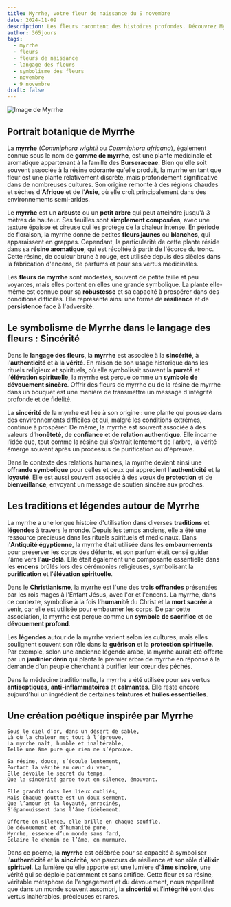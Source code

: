 ```yaml
---
title: Myrrhe, votre fleur de naissance du 9 novembre
date: 2024-11-09
description: Les fleurs racontent des histoires profondes. Découvrez Myrrhe, votre fleur de naissance du 9 novembre, ses symboles et récits fascinants. Plongez dans sa signification et son langage unique dans l'art floral.
author: 365jours
tags:
  - myrrhe
  - fleurs
  - fleurs de naissance
  - langage des fleurs
  - symbolisme des fleurs
  - novembre
  - 9 novembre
draft: false
---
```



![Image de Myrrhe](https://cdn.pixabay.com/photo/2018/02/26/17/48/nature-3183605_1280.jpg#center)


## Portrait botanique de Myrrhe

La **myrrhe** (_Commiphora wightii_ ou _Commiphora africana_), également connue sous le nom de **gomme de myrrhe**, est une plante médicinale et aromatique appartenant à la famille des **Burseraceae**. Bien qu'elle soit souvent associée à la résine odorante qu'elle produit, la myrrhe en tant que fleur est une plante relativement discrète, mais profondément significative dans de nombreuses cultures. Son origine remonte à des régions chaudes et sèches d'**Afrique** et de l'**Asie**, où elle croît principalement dans des environnements semi-arides.

Le **myrrhe** est un **arbuste** ou un **petit arbre** qui peut atteindre jusqu'à 3 mètres de hauteur. Ses feuilles sont **simplement composées**, avec une texture épaisse et cireuse qui les protège de la chaleur intense. En période de floraison, la myrrhe donne de petites **fleurs jaunes** ou **blanches**, qui apparaissent en grappes. Cependant, la particularité de cette plante réside dans sa **résine aromatique**, qui est récoltée à partir de l'écorce du tronc. Cette résine, de couleur brune à rouge, est utilisée depuis des siècles dans la fabrication d'encens, de parfums et pour ses vertus médicinales.

Les **fleurs de myrrhe** sont modestes, souvent de petite taille et peu voyantes, mais elles portent en elles une grande symbolique. La plante elle-même est connue pour sa **robustesse** et sa capacité à prospérer dans des conditions difficiles. Elle représente ainsi une forme de **résilience** et de **persistence** face à l'adversité.

## Le symbolisme de Myrrhe dans le langage des fleurs : Sincérité

Dans le **langage des fleurs**, la **myrrhe** est associée à la **sincérité**, à l'**authenticité** et à la **vérité**. En raison de son usage historique dans les rituels religieux et spirituels, où elle symbolisait souvent la **pureté** et l'**élévation spirituelle**, la myrrhe est perçue comme un **symbole de dévouement sincère**. Offrir des fleurs de myrrhe ou de la résine de myrrhe dans un bouquet est une manière de transmettre un message d'intégrité profonde et de fidélité.

La **sincérité** de la myrrhe est liée à son origine : une plante qui pousse dans des environnements difficiles et qui, malgré les conditions extrêmes, continue à prospérer. De même, la myrrhe est souvent associée à des valeurs d'**honêteté**, de **confiance** et de **relation authentique**. Elle incarne l’idée que, tout comme la résine qui s’extrait lentement de l'arbre, la vérité émerge souvent après un processus de purification ou d'épreuve.

Dans le contexte des relations humaines, la myrrhe devient ainsi une **offrande symbolique** pour celles et ceux qui apprécient l'**authenticité** et la **loyauté**. Elle est aussi souvent associée à des vœux de **protection** et de **bienveillance**, envoyant un message de soutien sincère aux proches.

## Les traditions et légendes autour de Myrrhe

La myrrhe a une longue histoire d'utilisation dans diverses **traditions** et **légendes** à travers le monde. Depuis les temps anciens, elle a été une ressource précieuse dans les rituels spirituels et médicinaux. Dans l'**Antiquité égyptienne**, la myrrhe était utilisée dans les **embaumements** pour préserver les corps des défunts, et son parfum était censé guider l'âme vers l'**au-delà**. Elle était également une composante essentielle dans les **encens** brûlés lors des cérémonies religieuses, symbolisant la **purification** et l’**élévation spirituelle**.

Dans le **Christianisme**, la myrrhe est l'une des **trois offrandes** présentées par les rois mages à l'Enfant Jésus, avec l'or et l'encens. La myrrhe, dans ce contexte, symbolise à la fois l'**humanité** du Christ et la **mort sacrée** à venir, car elle est utilisée pour embaumer les corps. De par cette association, la myrrhe est perçue comme un **symbole de sacrifice** et de **dévouement profond**.

Les **légendes** autour de la myrrhe varient selon les cultures, mais elles soulignent souvent son rôle dans la **guérison** et la **protection spirituelle**. Par exemple, selon une ancienne légende arabe, la myrrhe aurait été offerte par un **jardinier divin** qui planta le premier arbre de myrrhe en réponse à la demande d'un peuple cherchant à purifier leur cœur des péchés.

Dans la médecine traditionnelle, la myrrhe a été utilisée pour ses vertus **antiseptiques**, **anti-inflammatoires** et **calmantes**. Elle reste encore aujourd'hui un ingrédient de certaines **teintures** et **huiles essentielles**.

## Une création poétique inspirée par Myrrhe

```
Sous le ciel d’or, dans un désert de sable,
Là où la chaleur met tout à l’épreuve,
La myrrhe naît, humble et inaltérable,
Telle une âme pure que rien ne s’éprouve.

Sa résine, douce, s’écoule lentement,
Portant la vérité au cœur du vent,
Elle dévoile le secret du temps,
Que la sincérité garde tout en silence, émouvant.

Elle grandit dans les lieux oubliés,
Mais chaque goutte est un doux serment,
Que l’amour et la loyauté, enracinés,
S’épanouissent dans l’âme fidèlement.

Offerte en silence, elle brille en chaque souffle,
De dévouement et d’humanité pure,
Myrrhe, essence d’un monde sans fard,
Éclaire le chemin de l’âme, en murmure.
```

Dans ce poème, la **myrrhe** est célébrée pour sa capacité à symboliser l'**authenticité** et la **sincérité**, son parcours de résilience et son rôle d'**élixir spirituel**. La lumière qu'elle apporte est une lumière d'**âme sincère**, une vérité qui se déploie patiemment et sans artifice. Cette fleur et sa résine, véritable métaphore de l'engagement et du dévouement, nous rappellent que dans un monde souvent assombri, la **sincérité** et l’**intégrité** sont des vertus inaltérables, précieuses et rares.

